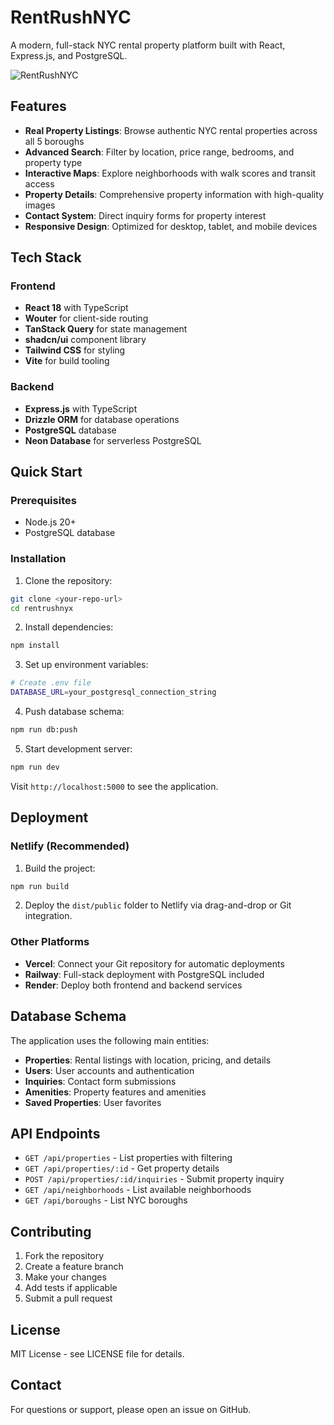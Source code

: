 # RentRushNYC

A modern, full-stack NYC rental property platform built with React, Express.js, and PostgreSQL.

![RentRushNYC](https://images.unsplash.com/photo-1496442226666-8d4d0e62e6e9?ixlib=rb-4.0.3&auto=format&fit=crop&w=1200&h=400)

## Features

- **Real Property Listings**: Browse authentic NYC rental properties across all 5 boroughs
- **Advanced Search**: Filter by location, price range, bedrooms, and property type
- **Interactive Maps**: Explore neighborhoods with walk scores and transit access
- **Property Details**: Comprehensive property information with high-quality images
- **Contact System**: Direct inquiry forms for property interest
- **Responsive Design**: Optimized for desktop, tablet, and mobile devices

## Tech Stack

### Frontend
- **React 18** with TypeScript
- **Wouter** for client-side routing
- **TanStack Query** for state management
- **shadcn/ui** component library
- **Tailwind CSS** for styling
- **Vite** for build tooling

### Backend
- **Express.js** with TypeScript
- **Drizzle ORM** for database operations
- **PostgreSQL** database
- **Neon Database** for serverless PostgreSQL

## Quick Start

### Prerequisites
- Node.js 20+
- PostgreSQL database

### Installation

1. Clone the repository:
```bash
git clone <your-repo-url>
cd rentrushnyx
```

2. Install dependencies:
```bash
npm install
```

3. Set up environment variables:
```bash
# Create .env file
DATABASE_URL=your_postgresql_connection_string
```

4. Push database schema:
```bash
npm run db:push
```

5. Start development server:
```bash
npm run dev
```

Visit `http://localhost:5000` to see the application.

## Deployment

### Netlify (Recommended)
1. Build the project:
```bash
npm run build
```

2. Deploy the `dist/public` folder to Netlify via drag-and-drop or Git integration.

### Other Platforms
- **Vercel**: Connect your Git repository for automatic deployments
- **Railway**: Full-stack deployment with PostgreSQL included
- **Render**: Deploy both frontend and backend services

## Database Schema

The application uses the following main entities:
- **Properties**: Rental listings with location, pricing, and details
- **Users**: User accounts and authentication
- **Inquiries**: Contact form submissions
- **Amenities**: Property features and amenities
- **Saved Properties**: User favorites

## API Endpoints

- `GET /api/properties` - List properties with filtering
- `GET /api/properties/:id` - Get property details
- `POST /api/properties/:id/inquiries` - Submit property inquiry
- `GET /api/neighborhoods` - List available neighborhoods
- `GET /api/boroughs` - List NYC boroughs

## Contributing

1. Fork the repository
2. Create a feature branch
3. Make your changes
4. Add tests if applicable
5. Submit a pull request

## License

MIT License - see LICENSE file for details.

## Contact

For questions or support, please open an issue on GitHub.